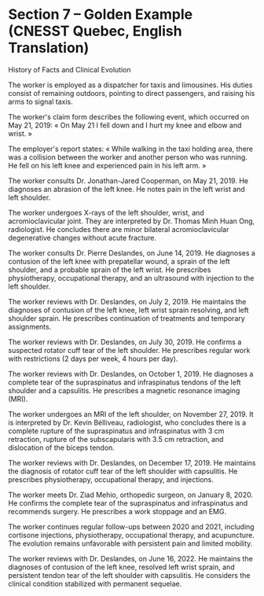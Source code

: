 # Section 7 – Golden Example (CNESST Quebec, English Translation)

History of Facts and Clinical Evolution

The worker is employed as a dispatcher for taxis and limousines. His duties consist of remaining outdoors, pointing to direct passengers, and raising his arms to signal taxis.

The worker's claim form describes the following event, which occurred on May 21, 2019:
 « On May 21 I fell down and I hurt my knee and elbow and wrist. »

The employer's report states:
 « While walking in the taxi holding area, there was a collision between the worker and another person who was running. He fell on his left knee and experienced pain in his left arm. »

The worker consults Dr. Jonathan-Jared Cooperman, on May 21, 2019. He diagnoses an abrasion of the left knee. He notes pain in the left wrist and left shoulder.

The worker undergoes X-rays of the left shoulder, wrist, and acromioclavicular joint. They are interpreted by Dr. Thomas Minh Huan Ong, radiologist. He concludes there are minor bilateral acromioclavicular degenerative changes without acute fracture.

The worker consults Dr. Pierre Deslandes, on June 14, 2019. He diagnoses a contusion of the left knee with prepatellar wound, a sprain of the left shoulder, and a probable sprain of the left wrist. He prescribes physiotherapy, occupational therapy, and an ultrasound with injection to the left shoulder.

The worker reviews with Dr. Deslandes, on July 2, 2019. He maintains the diagnoses of contusion of the left knee, left wrist sprain resolving, and left shoulder sprain. He prescribes continuation of treatments and temporary assignments.

The worker reviews with Dr. Deslandes, on July 30, 2019. He confirms a suspected rotator cuff tear of the left shoulder. He prescribes regular work with restrictions (2 days per week, 4 hours per day).

The worker reviews with Dr. Deslandes, on October 1, 2019. He diagnoses a complete tear of the supraspinatus and infraspinatus tendons of the left shoulder and a capsulitis. He prescribes a magnetic resonance imaging (MRI).

The worker undergoes an MRI of the left shoulder, on November 27, 2019. It is interpreted by Dr. Kevin Bélliveau, radiologist, who concludes there is a complete rupture of the supraspinatus and infraspinatus with 3 cm retraction, rupture of the subscapularis with 3.5 cm retraction, and dislocation of the biceps tendon.

The worker reviews with Dr. Deslandes, on December 17, 2019. He maintains the diagnosis of rotator cuff tear of the left shoulder with capsulitis. He prescribes physiotherapy, occupational therapy, and injections.

The worker meets Dr. Ziad Mehio, orthopedic surgeon, on January 8, 2020. He confirms the complete tear of the supraspinatus and infraspinatus and recommends surgery. He prescribes a work stoppage and an EMG.

The worker continues regular follow-ups between 2020 and 2021, including cortisone injections, physiotherapy, occupational therapy, and acupuncture. The evolution remains unfavorable with persistent pain and limited mobility.

The worker reviews with Dr. Deslandes, on June 16, 2022. He maintains the diagnoses of contusion of the left knee, resolved left wrist sprain, and persistent tendon tear of the left shoulder with capsulitis. He considers the clinical condition stabilized with permanent sequelae.
